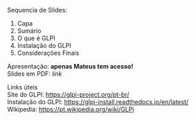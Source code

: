 
Sequencia de Slides: <br>

1. Capa
2. Sumário
3. O que é GLPI
4. Instalação do GLPI
5. Considerações Finais



Apresentação: **apenas Mateus tem acesso!** <br>
Slides em PDF: *link* <br>


Links úteis <br>
Site do GLPI: https://glpi-project.org/pt-br/ <br>
Instalação do GLPI: https://glpi-install.readthedocs.io/en/latest/ <br>
Wikipedia: https://pt.wikipedia.org/wiki/GLPi